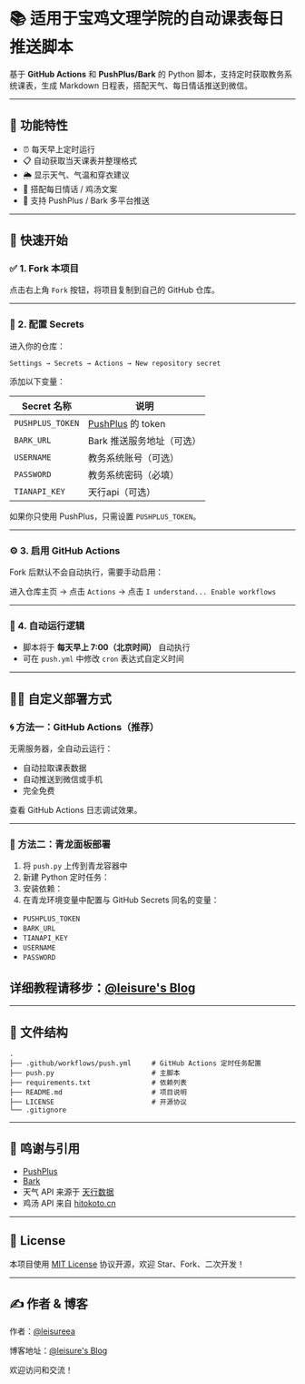 # 📚 适用于宝鸡文理学院的自动课表每日推送脚本

基于 **GitHub Actions** 和 **PushPlus/Bark** 的 Python 脚本，支持定时获取教务系统课表，生成 Markdown 日程表，搭配天气、每日情话推送到微信。

---

## 🚀 功能特性

- ⏰ 每天早上定时运行
- 📋 自动获取当天课表并整理格式
- 🌦️ 显示天气、气温和穿衣建议
- 💌 搭配每日情话 / 鸡汤文案
- 🧭 支持 PushPlus / Bark 多平台推送

---

## 🌈 快速开始

### ✅ 1. Fork 本项目

点击右上角 `Fork` 按钮，将项目复制到自己的 GitHub 仓库。

---

### 🔐 2. 配置 Secrets

进入你的仓库：

```
Settings → Secrets → Actions → New repository secret
```

添加以下变量：

| Secret 名称       | 说明                                  |
|------------------|---------------------------------------|
| `PUSHPLUS_TOKEN` | [PushPlus](https://www.pushplus.plus/) 的 token |
| `BARK_URL`     | Bark 推送服务地址（可选）             |
| `USERNAME`| 教务系统账号（可选）               |
| `PASSWORD`     | 教务系统密码（必填）             |
| `TIANAPI_KEY`| 天行api（可选）               |

如果你只使用 PushPlus，只需设置 `PUSHPLUS_TOKEN`。

---

### ⚙️ 3. 启用 GitHub Actions

Fork 后默认不会自动执行，需要手动启用：

进入仓库主页 → 点击 `Actions` → 点击 `I understand... Enable workflows`

---

### 📆 4. 自动运行逻辑

- 脚本将于 **每天早上 7:00（北京时间）** 自动执行
- 可在 `push.yml` 中修改 `cron` 表达式自定义时间

---

## 🧑‍💻 自定义部署方式

### 🌀 方法一：GitHub Actions（推荐）

无需服务器，全自动云运行：

- 自动拉取课表数据
- 自动推送到微信或手机
- 完全免费

查看 GitHub Actions 日志调试效果。

---

### 🌿 方法二：青龙面板部署

1. 将 `push.py` 上传到青龙容器中
2. 新建 Python 定时任务：
3. 安装依赖：
4. 在青龙环境变量中配置与 GitHub Secrets 同名的变量：

- `PUSHPLUS_TOKEN`
- `BARK_URL`
- `TIANAPI_KEY`
- `USERNAME`
- `PASSWORD`
## 详细教程请移步：[@leisure's Blog](https://blog.leisureea.com)
---

## 📁 文件结构

```text
.
├── .github/workflows/push.yml     # GitHub Actions 定时任务配置
├── push.py                        # 主脚本
├── requirements.txt               # 依赖列表
├── README.md                      # 项目说明
├── LICENSE                        # 开源协议
└── .gitignore
```

---

## 🧠 鸣谢与引用

- [PushPlus](https://pushplus.plus/)
- [Bark](https://github.com/Finb/Bark)
- 天气 API 来源于 [天行数据](https://www.tianapi.com/)
- 鸡汤 API 来自 [hitokoto.cn](https://hitokoto.cn/)

---

## 📄 License

本项目使用 [MIT License](./LICENSE) 协议开源，欢迎 Star、Fork、二次开发！

---

## ✍️ 作者 & 博客

作者：[@leisureea](https://github.com/leisureea1)

博客地址：[@leisure's Blog](https://blog.leisureea.com)

欢迎访问和交流！
